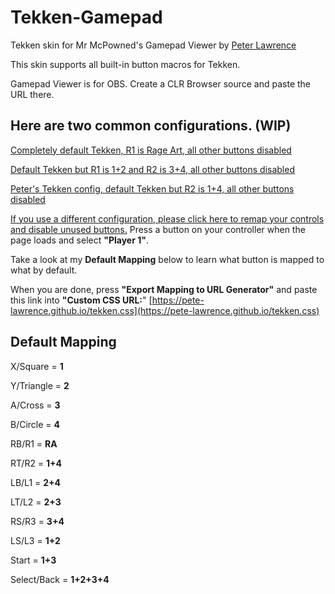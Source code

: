 # Tekken-Gamepad
Tekken skin for Mr McPowned's Gamepad Viewer by [Peter Lawrence](https://steamcommunity.com/id/PeterLawrence/)

This skin supports all built-in button macros for Tekken.

Gamepad Viewer is for OBS. Create a CLR Browser source and paste the URL there.

## Here are two common configurations. (WIP)
[Completely default Tekken, R1 is Rage Art, all other buttons disabled](https://gamepadviewer.com/?p=1&css=https%3A%2F%2Fpete-lawrence.github.io%2Ftekken.css&map=%7B%22mapping%22%3A%5B%7B%22targetType%22%3A%22buttons%22%2C%22target%22%3A%2211%22%2C%22disabled%22%3Atrue%7D%2C%7B%22targetType%22%3A%22buttons%22%2C%22target%22%3A%2210%22%2C%22disabled%22%3Atrue%7D%2C%7B%22targetType%22%3A%22buttons%22%2C%22target%22%3A%228%22%2C%22disabled%22%3Atrue%7D%2C%7B%22targetType%22%3A%22buttons%22%2C%22target%22%3A%229%22%2C%22disabled%22%3Atrue%7D%2C%7B%22targetType%22%3A%22buttons%22%2C%22target%22%3A%227%22%2C%22disabled%22%3Atrue%7D%2C%7B%22targetType%22%3A%22buttons%22%2C%22target%22%3A%226%22%2C%22disabled%22%3Atrue%7D%2C%7B%22targetType%22%3A%22buttons%22%2C%22target%22%3A%224%22%2C%22disabled%22%3Atrue%7D%5D%7D)

[Default Tekken but R1 is 1+2 and R2 is 3+4, all other buttons disabled](https://gamepadviewer.com/?p=1&css=https://pete-lawrence.github.io/tekken.css)

[Peter's Tekken config, default Tekken but R2 is 1+4, all other buttons disabled](https://gamepadviewer.com/?p=1&css=https://pete-lawrence.github.io/tekken.css)

[If you use a different configuration, please click here to remap your controls and disable unused buttons.](https://gamepadviewer.com/#remap)
Press a button on your controller when the page loads and select **"Player 1"**.

Take a look at my **Default Mapping** below to learn what button is mapped to what by default.

When you are done, press **"Export Mapping to URL Generator"** and paste this link into **"Custom CSS URL:**" [https://pete-lawrence.github.io/tekken.css](https://pete-lawrence.github.io/tekken.css)

## Default Mapping
X/Square = **1**

Y/Triangle = **2**

A/Cross = **3**

B/Circle = **4**


RB/R1 = **RA**

RT/R2 = **1+4**


LB/L1 = **2+4**

LT/L2 = **2+3**


RS/R3 = **3+4**

LS/L3 = **1+2**


Start = **1+3**

Select/Back = **1+2+3+4**
